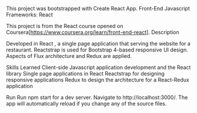This project was bootstrapped with Create React App.
Front-End Javascript Frameworks: React

This project is from the React course opened on Coursera[https://www.coursera.org/learn/front-end-react].
Description

Developed in React , a single page application that serving the website for a restaurant. Reactstrap is used for Bootstrap 4-based responsive UI design. Aspects of Flux architecture and Redux are applied.

Skills Learned
    Client-side Javascript application development and the React library
    Single page applications in React
    Reactstrap for designing responsive applications
    Redux to design the architecture for a React-Redux application

Run
Run npm start for a dev server. Navigate to http://localhost:3000/. The app will automatically reload if you change any of the source files.
